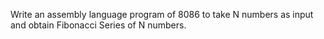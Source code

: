 Write an assembly language program of 8086 to take N numbers as input and obtain Fibonacci Series of N numbers.
